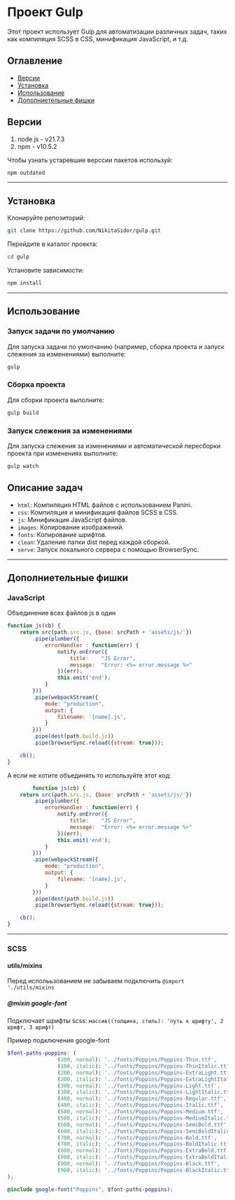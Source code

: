 # Проект Gulp

Этот проект использует Gulp для автоматизации различных задач, таких как компиляция SCSS в CSS, минификация JavaScript, и т.д.

## Оглавление

- [Версии](#Версии)
- [Установка](#Установка)
- [Использование](#Использование)
- [Дополниетельные фишки](#дополниетельные_фишки)

## Версии
1) node.js - v21.7.3
2) npm - v10.5.2

Чтобы узнать устаревшие верссии пакетов используй:
```bash
npm outdated
```
___
## Установка

Клонируйте репозиторий:

```bash
git clone https://github.com/NikitaSidor/gulp.git
```

Перейдите в каталог проекта:

```bash
cd gulp
```

Установите зависимости:

```bash
npm install
```
___
## Использование

### Запуск задачи по умолчанию

Для запуска задачи по умолчанию (например, сборка проекта и запуск слежения за изменениями) выполните:

```bash
gulp
```

### Сборка проекта

Для сборки проекта выполните:

```bash
gulp build
```

### Запуск слежения за изменениями

Для запуска слежения за изменениями и автоматической пересборки проекта при изменениях выполните:

```bash
gulp watch
```

## Описание задач

- `html`: Компиляция HTML файлов с использованием Panini.
- `css`: Компиляция и минификация файлов SCSS в CSS.
- `js`: Минификация JavaScript файлов.
- `images`: Копирование изображений.
- `fonts`: Копирование шрифтов.
- `clean`: Удаление папки dist перед каждой сборкой.
- `serve`: Запуск локального сервера с помощью BrowserSync.
___
## Дополниетельные фишки
### JavaScript
Объединение всех файлов js в один
```javascript
function js(cb) {
    return src(path.src.js, {base: srcPath + 'assets/js/'})
        .pipe(plumber({
            errorHandler : function(err) {
                notify.onError({
                    title:    "JS Error",
                    message:  "Error: <%= error.message %>"
                })(err);
                this.emit('end');
            }
        }))
        .pipe(webpackStream({
            mode: "production",
            output: {
                filename: '[name].js',
            }
        }))
        .pipe(dest(path.build.js))
        .pipe(browserSync.reload({stream: true}));

    cb();
}
```
А если не хотите объединять то используйте этот код:
```javascript
        function js(cb) {
    return src(path.src.js, {base: srcPath + 'assets/js/'})
        .pipe(plumber({
            errorHandler : function(err) {
                notify.onError({
                    title:    "JS Error",
                    message:  "Error: <%= error.message %>"
                })(err);
                this.emit('end');
            }
        }))
        .pipe(webpackStream({
            mode: "production",
            output: {
                filename: '[name].js',
            }
        }))
        .pipe(dest(path.build.js))
        .pipe(browserSync.reload({stream: true}));

    cb();
}
```
___
### SCSS
#### utils/mixins
Перед исполььзованием не забываем подключить `@import './utils/mixins`
##### @mixin google-font 
Подключает шрифты scss:
`массив((толщина, стиль): 'путь к шрифту', 2 шрифт, 3 шрифт)`

Пример подключения google-font
```scss
$font-paths-poppins: (
                (100, normal): '../fonts/Poppins/Poppins-Thin.ttf',
                (100, italic): '../fonts/Poppins/Poppins-ThinItalic.ttf',
                (200, normal): '../fonts/Poppins/Poppins-ExtraLight.ttf',
                (200, italic): '../fonts/Poppins/Poppins-ExtraLightItalic.ttf',
                (300, normal): '../fonts/Poppins/Poppins-Light.ttf',
                (300, italic): '../fonts/Poppins/Poppins-LightItalic.ttf',
                (400, normal): '../fonts/Poppins/Poppins-Regular.ttf',
                (400, italic): '../fonts/Poppins/Poppins-Italic.ttf',
                (500, normal): '../fonts/Poppins/Poppins-Medium.ttf',
                (500, italic): '../fonts/Poppins/Poppins-MediumItalic.ttf',
                (600, normal): '../fonts/Poppins/Poppins-SemiBold.ttf',
                (600, italic): '../fonts/Poppins/Poppins-SemiBoldItalic.ttf',
                (700, normal): '../fonts/Poppins/Poppins-Bold.ttf',
                (700, italic): '../fonts/Poppins/Poppins-BoldItalic.ttf',
                (800, normal): '../fonts/Poppins/Poppins-ExtraBold.ttf',
                (800, italic): '../fonts/Poppins/Poppins-ExtraBoldItalic.ttf',
                (900, normal): '../fonts/Poppins/Poppins-Black.ttf',
                (900, italic): '../fonts/Poppins/Poppins-BlackItalic.ttf'
);

@include google-font("Poppins", $font-paths-poppins);
```
